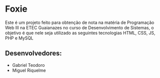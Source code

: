# Foxie

Este é um projeto feito para obtenção de nota na matéria de Programação Web III na ETEC Guaianazes no curso de Desenvolvimento de Sistemas, o objetivo é que nele seja utilizado as seguintes tecnologias HTML, CSS, JS, PHP e MySQL

## Desenvolvedores:
- Gabriel Teodoro
- Miguel Riquelme
